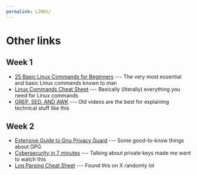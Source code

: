 ```yaml
---
permalink: LINKS/
---
```

# Other links
## Week 1
* [25 Basic Linux Commands for Beginners](https://www.geeksforgeeks.org/basic-linux-commands/) --- The very most essential and basic Linux commands known to man
* [Linux Commands Cheat Sheet](https://www.geeksforgeeks.org/linux-commands-cheat-sheet/) --- Basically (literally) everything you need for Linux commands
* [GREP, SED, AND AWK](https://www.youtube.com/playlist?list=PLNlxfQ7JYooHd_Ptnzxlc8JWdTczNpUR0) --- Old videos are the best for explaining technical stuff like this
## Week 2
* [Extensive Guide to Gnu Privacy Guard](https://dev.to/nerdynene/extensive-guide-to-gnu-privacy-guard-gpg-2a11) --- Some good-to-know things about GPG
* [Cybersecurity in 7 minutes](https://youtu.be/inWWhr5tnEA?si=gxX8pN1wwjaSKQjx) --- Talking about private keys made me want to watch this
* [Log Parsing Cheat Sheet](https://x.com/cyb_detective/status/1735251931705073862?s=46&t=WWEdsncpJrN-Evt-1OUhjw) --- Found this on X randomly lol
